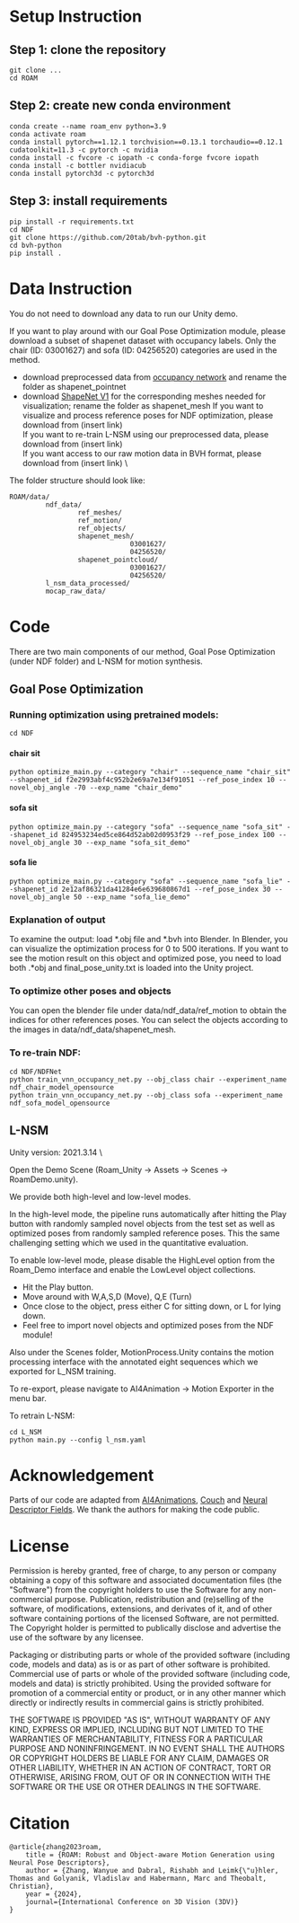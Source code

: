 
# Setup Instruction

## Step 1: clone the repository
```
git clone ...
cd ROAM
```

## Step 2: create new conda environment
```
conda create --name roam_env python=3.9
conda activate roam
conda install pytorch==1.12.1 torchvision==0.13.1 torchaudio==0.12.1 cudatoolkit=11.3 -c pytorch -c nvidia
conda install -c fvcore -c iopath -c conda-forge fvcore iopath
conda install -c bottler nvidiacub
conda install pytorch3d -c pytorch3d
```

## Step 3: install requirements
```
pip install -r requirements.txt
cd NDF
git clone https://github.com/20tab/bvh-python.git
cd bvh-python
pip install .
```

# Data Instruction

You do not need to download any data to run our Unity demo. 

If you want to play around with our Goal Pose Optimization module, please download a subset of shapenet dataset with occupancy labels.
Only the chair (ID: 03001627) and sofa (ID: 04256520) categories are used in the method.
- download preprocessed data from [occupancy network](https://github.com/autonomousvision/occupancy_networks) and rename the folder as shapenet_pointnet
- download [ShapeNet V1](https://shapenet.org/download/shapenetcore) for the corresponding meshes needed for visualization; rename the folder as shapenet_mesh
If you want to visualize and process reference poses for NDF optimization, please download from (insert link) \
If you want to re-train L-NSM using our preprocessed data, please download from (insert link) \
If you want access to our raw motion data in BVH format, please download from (insert link) \

The folder structure should look like: 
```
ROAM/data/
         ndf_data/
                 ref_meshes/
                 ref_motion/
                 ref_objects/
                 shapenet_mesh/
                              03001627/
                              04256520/
                 shapenet_pointcloud/
                              03001627/
                              04256520/         
         l_nsm_data_processed/
         mocap_raw_data/
```
# Code 
There are two main components of our method, Goal Pose Optimization (under NDF folder) and L-NSM for motion synthesis. 

## Goal Pose Optimization
### Running optimization using pretrained models:
```
cd NDF
```
#### chair sit 
```
python optimize_main.py --category "chair" --sequence_name "chair_sit" --shapenet_id f2e2993abf4c952b2e69a7e134f91051 --ref_pose_index 10 --novel_obj_angle -70 --exp_name "chair_demo"
```
#### sofa sit 
```
python optimize_main.py --category "sofa" --sequence_name "sofa_sit" --shapenet_id 824953234ed5ce864d52ab02d0953f29 --ref_pose_index 100 --novel_obj_angle 30 --exp_name "sofa_sit_demo"
```
#### sofa lie
```
python optimize_main.py --category "sofa" --sequence_name "sofa_lie" --shapenet_id 2e12af86321da41284e6e639680867d1 --ref_pose_index 30 --novel_obj_angle 50 --exp_name "sofa_lie_demo"
```
### Explanation of output
To examine the output: load *.obj file and *.bvh into Blender.
In Blender, you can visualize the optimization process for 0 to 500 iterations.
If you want to see the motion result on this object and optimized pose, you need to load both .*obj and final_pose_unity.txt is loaded into the Unity project. 

### To optimize other poses and objects
You can open the blender file under data/ndf_data/ref_motion to obtain the indices for other references poses.
You can select the objects according to the images in data/ndf_data/shapenet_mesh.

### To re-train NDF:
```
cd NDF/NDFNet
python train_vnn_occupancy_net.py --obj_class chair --experiment_name ndf_chair_model_opensource
python train_vnn_occupancy_net.py --obj_class sofa --experiment_name ndf_sofa_model_opensource
```

## L-NSM
Unity version: 2021.3.14 \

Open the Demo Scene (Roam_Unity -> Assets -> Scenes -> RoamDemo.unity).

We provide both high-level and low-level modes. 

In the high-level mode, the pipeline runs automatically after hitting the Play button with randomly sampled novel objects from the test set as well as optimized poses from randomly sampled reference poses. 
This the same challenging setting which we used in the quantitative evaluation. 

To enable low-level mode, please disable the HighLevel option from the Roam_Demo interface and enable the LowLevel object collections. 
- Hit the Play button.
- Move around with W,A,S,D (Move), Q,E (Turn)
- Once close to the object, press either C for sitting down, or L for lying down. 
- Feel free to import novel objects and optimized poses from the NDF module!

Also under the Scenes folder, MotionProcess.Unity contains the motion processing interface with the annotated eight sequences which we exported for L_NSM training.

To re-export, please navigate to AI4Animation -> Motion Exporter in the menu bar. 

To retrain L-NSM:
```
cd L_NSM
python main.py --config l_nsm.yaml
```

# Acknowledgement
Parts of our code are adapted from [AI4Animations](https://github.com/sebastianstarke/AI4Animation), 
[Couch](https://github.com/xz6014/couch/) and
[Neural Descriptor Fields](https://github.com/anthonysimeonov/ndf_robot).
We thank the authors for making the code public. 

# License
Permission is hereby granted, free of charge, to any person or company obtaining a copy of this software and associated documentation files (the "Software") from the copyright holders to use the Software for any non-commercial purpose. Publication, redistribution and (re)selling of the software, of modifications, extensions, and derivates of it, and of other software containing portions of the licensed Software, are not permitted. The Copyright holder is permitted to publically disclose and advertise the use of the software by any licensee.

Packaging or distributing parts or whole of the provided software (including code, models and data) as is or as part of other software is prohibited. Commercial use of parts or whole of the provided software (including code, models and data) is strictly prohibited. Using the provided software for promotion of a commercial entity or product, or in any other manner which directly or indirectly results in commercial gains is strictly prohibited.

THE SOFTWARE IS PROVIDED "AS IS", WITHOUT WARRANTY OF ANY KIND, EXPRESS OR IMPLIED, INCLUDING BUT NOT LIMITED TO THE WARRANTIES OF MERCHANTABILITY, FITNESS FOR A PARTICULAR PURPOSE AND NONINFRINGEMENT. IN NO EVENT SHALL THE AUTHORS OR COPYRIGHT HOLDERS BE LIABLE FOR ANY CLAIM, DAMAGES OR OTHER LIABILITY, WHETHER IN AN ACTION OF CONTRACT, TORT OR OTHERWISE, ARISING FROM, OUT OF OR IN CONNECTION WITH THE SOFTWARE OR THE USE OR OTHER DEALINGS IN THE SOFTWARE.

# Citation
```
@article{zhang2023roam,
    title = {ROAM: Robust and Object-aware Motion Generation using Neural Pose Descriptors},
    author = {Zhang, Wanyue and Dabral, Rishabh and Leimk{\"u}hler, Thomas and Golyanik, Vladislav and Habermann, Marc and Theobalt, Christian},
    year = {2024},
    journal={International Conference on 3D Vision (3DV)}
}
```